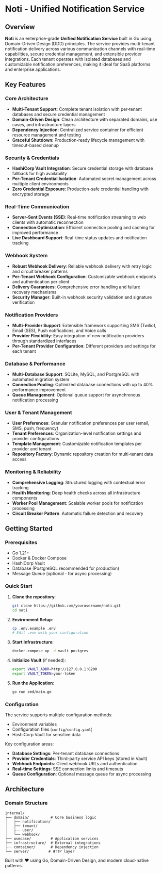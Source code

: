 # Noti - Unified Notification Service

## Overview
**Noti** is an enterprise-grade **Unified Notification Service** built in Go using Domain-Driven Design (DDD) principles. The service provides multi-tenant notification delivery across various communication channels with real-time capabilities, secure credential management, and extensible provider integrations. Each tenant operates with isolated databases and customizable notification preferences, making it ideal for SaaS platforms and enterprise applications.

## Key Features

### Core Architecture
- **Multi-Tenant Support**: Complete tenant isolation with per-tenant databases and secure credential management
- **Domain-Driven Design**: Clean architecture with separated domains, use cases, and infrastructure layers
- **Dependency Injection**: Centralized service container for efficient resource management and testing
- **Graceful Shutdown**: Production-ready lifecycle management with timeout-based cleanup

### Security & Credentials
- **HashiCorp Vault Integration**: Secure credential storage with database fallback for high availability
- **Per-Tenant Credential Isolation**: Automated secret management across multiple client environments
- **Zero Credential Exposure**: Production-safe credential handling with encrypted storage

### Real-Time Communication
- **Server-Sent Events (SSE)**: Real-time notification streaming to web clients with automatic reconnection
- **Connection Optimization**: Efficient connection pooling and caching for improved performance
- **Live Dashboard Support**: Real-time status updates and notification tracking

### Webhook System
- **Robust Webhook Delivery**: Reliable webhook delivery with retry logic and circuit breaker patterns
- **Per-Tenant Webhook Configuration**: Customizable webhook endpoints and authentication per client
- **Delivery Guarantees**: Comprehensive error handling and failure recovery mechanisms
- **Security Manager**: Built-in webhook security validation and signature verification

### Notification Providers
- **Multi-Provider Support**: Extensible framework supporting SMS (Twilio), Email (SES), Push notifications, and Voice calls
- **Provider Flexibility**: Easy integration of new notification providers through standardized interfaces
- **Per-Tenant Provider Configuration**: Different providers and settings for each tenant

### Database & Performance
- **Multi-Database Support**: SQLite, MySQL, and PostgreSQL with automated migration system
- **Connection Pooling**: Optimized database connections with up to 40% performance improvement
- **Queue Management**: Optional queue support for asynchronous notification processing

### User & Tenant Management
- **User Preferences**: Granular notification preferences per user (email, SMS, push, frequency)
- **Tenant Preferences**: Organization-level notification settings and provider configurations
- **Template Management**: Customizable notification templates per provider and tenant
- **Repository Factory**: Dynamic repository creation for multi-tenant data access

### Monitoring & Reliability
- **Comprehensive Logging**: Structured logging with contextual error tracking
- **Health Monitoring**: Deep health checks across all infrastructure components
- **Worker Pool Management**: Scalable worker pools for notification processing
- **Circuit Breaker Pattern**: Automatic failure detection and recovery

## Getting Started

### Prerequisites
- Go 1.21+
- Docker & Docker Compose
- HashiCorp Vault
- Database (PostgreSQL recommended for production)
- Message Queue (optional - for async processing)

### Quick Start
1. **Clone the repository**:
    ```bash
    git clone https://github.com/yourusername/noti.git
    cd noti
    ```

2. **Environment Setup**:
    ```bash
    cp .env.example .env
    # Edit .env with your configuration
    ```

3. **Start Infrastructure**:
    ```bash
    docker-compose up -d vault postgres
    ```

4. **Initialize Vault** (if needed):
    ```bash
    export VAULT_ADDR=http://127.0.0.1:8200
    export VAULT_TOKEN=your-token
    ```

5. **Run the Application**:
    ```bash
    go run cmd/main.go
    ```

### Configuration

The service supports multiple configuration methods:
- Environment variables
- Configuration files (`config/config.yaml`)
- HashiCorp Vault for sensitive data

Key configuration areas:
- **Database Settings**: Per-tenant database connections
- **Provider Credentials**: Third-party service API keys (stored in Vault)
- **Webhook Endpoints**: Client webhook URLs and authentication
- **Real-time Settings**: SSE connection limits and timeouts
- **Queue Configuration**: Optional message queue for async processing

## Architecture

### Domain Structure
```
internal/
├── domain/          # Core business logic
│   ├── notification/
│   ├── tenant/
│   ├── user/
│   └── webhook/
├── usecase/         # Application services
├── infrastructure/  # External integrations
├── container/       # Dependency injection
└── server/         # HTTP layer
```

Built with ❤️ using Go, Domain-Driven Design, and modern cloud-native patterns.